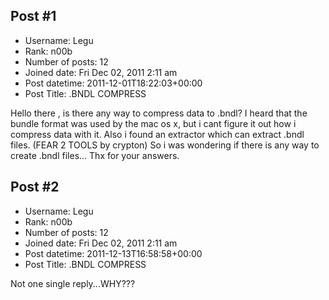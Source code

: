 ## Post #1
- Username: Legu
- Rank: n00b
- Number of posts: 12
- Joined date: Fri Dec 02, 2011 2:11 am
- Post datetime: 2011-12-01T18:22:03+00:00
- Post Title: .BNDL COMPRESS

Hello there , 
is there any way to compress data to .bndl?
I heard that the bundle format was used by the mac os x, but i cant figure it out how i compress data with it.
Also i found an extractor which can extract .bndl files. (FEAR 2 TOOLS by crypton) 
So i was wondering if there is any way to create .bndl files... 
Thx for your answers.
## Post #2
- Username: Legu
- Rank: n00b
- Number of posts: 12
- Joined date: Fri Dec 02, 2011 2:11 am
- Post datetime: 2011-12-13T16:58:58+00:00
- Post Title: .BNDL COMPRESS

Not one single reply...WHY???
